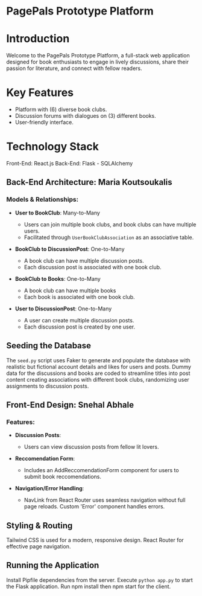 # PagePals Prototype Platform 

# Introduction
Welcome to the PagePals Prototype Platform, a full-stack web application designed for book enthusiasts to engage in lively discussions, share their passion for literature, and connect with fellow readers.

# Key Features
- Platform with (6) diverse book clubs.
- Discussion forums with dialogues on (3) different books.
- User-friendly interface.
  
# Technology Stack
Front-End: React.js
Back-End: Flask - SQLAlchemy

## Back-End Architecture: Maria Koutsoukalis 

### Models & Relationships:

- **User to BookClub**: Many-to-Many
   - Users can join multiple book clubs, and book clubs can have multiple users.
   - Facilitated through `UserBookClubAssociation` as an associative table.

- **BookClub to DiscussionPost**: One-to-Many
   - A book club can have multiple discussion posts.
   - Each discussion post is associated with one book club.

- **BookClub to Books**: One-to-Many
    - A book club can have multiple books
    - Each book is associated with one book club.

- **User to DiscussionPost**: One-to-Many
   - A user can create multiple discussion posts.
   - Each discussion post is created by one user.

## Seeding the Database
The `seed.py` script uses Faker to generate and populate the database with realistic but fictional account details and likes for users and posts. Dummy data for the discussions and books are coded to streamline titles into post content creating associations with different book clubs, randomizing user assignments to discussion posts.

## Front-End Design: Snehal Abhale

### Features:
- **Discussion Posts**: 
   - Users can view discussion posts from fellow lit lovers.

- **Reccomendation Form**: 
    - Includes an AddReccomendationForm component for users to submit book reccomendations. 

- **Navigation/Error Handling**: 
  - NavLink from React Router uses seamless navigation without full page reloads. Custom 'Error' component handles errors.

## Styling & Routing
Tailwind CSS is used for a modern, responsive design. React Router for effective page navigation.

## Running the Application
Install Pipfile dependencies from the server. Execute `python app.py` to start the Flask application. Run npm install then npm start for the client.
